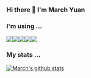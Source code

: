 ### Hi there 👋 I'm March Yuan



### I'm using ...

<div style="display:flex">
<!--<img src="https://img.icons8.com/color/48/000000/javascript.png"/>-->
<img src="https://img.icons8.com/color/48/000000/typescript.png"/>
<img src="https://img.icons8.com/color/45/000000/react-native.png"/>
<img src="https://img.icons8.com/color/48/000000/vue-js.png"/> 
<img src="https://img.icons8.com/dusk/45/000000/webpack.png"/>
<img src="https://img.icons8.com/fluency/45/000000/node-js.png"/> 
</div>

### My stats ...

[![March's github stats](https://github-readme-stats.vercel.app/api?username=marchyuanx)](https://github.com/anuraghazra/github-readme-stats)

